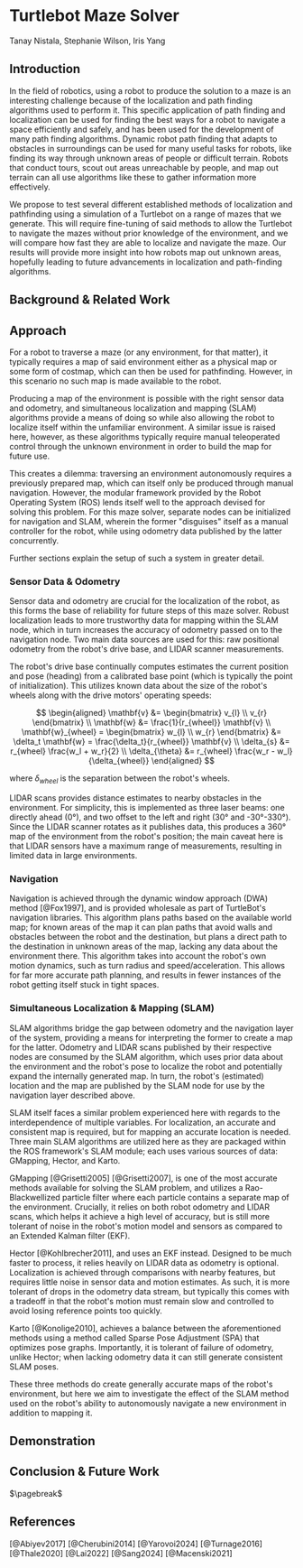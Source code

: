 # Turtlebot Maze Solver

Tanay Nistala, Stephanie Wilson, Iris Yang

## Introduction

In the field of robotics, using a robot to produce the solution to a maze is an interesting challenge because of the localization and path finding algorithms used to perform it. This specific application of path finding and localization can be used for finding the best ways for a robot to navigate a space efficiently and safely, and has been used for the development of many path finding algorithms. Dynamic robot path finding that adapts to obstacles in surroundings can be used for many useful tasks for robots, like finding its way through unknown areas of people or difficult terrain. Robots that conduct tours, scout out areas unreachable by people, and map out terrain can all use algorithms like these to gather information more effectively. 

We propose to test several different established methods of localization and pathfinding using a simulation of a Turtlebot on a range of mazes that we generate. This will require fine-tuning of said methods to allow the Turtlebot to navigate the mazes without prior knowledge of the environment, and we will compare how fast they are able to localize and navigate the maze. Our results will provide more insight into how robots map out unknown areas, hopefully leading to future advancements in localization and path-finding algorithms. 

## Background & Related Work

## Approach

For a robot to traverse a maze (or any environment, for that matter), it typically requires a map of said environment either as a physical map or some form of costmap, which can then be used for pathfinding. However, in this scenario no such map is made available to the robot. 

Producing a map of the environment is possible with the right sensor data and odometry, and simultaneous localization and mapping (SLAM) algorithms provide a means of doing so while also allowing the robot to localize itself within the unfamiliar environment. A similar issue is raised here, however, as these algorithms typically require manual teleoperated control through the unknown environment in order to build the map for future use. 

This creates a dilemma: traversing an environment autonomously requires a previously prepared map, which can itself only be produced through manual navigation. However, the modular framework provided by the Robot Operating System (ROS) lends itself well to the approach devised for solving this problem. For this maze solver, separate nodes can be initialized for navigation and SLAM, wherein the former "disguises" itself as a manual controller for the robot, while using odometry data published by the latter concurrently.

Further sections explain the setup of such a system in greater detail.

### Sensor Data & Odometry

Sensor data and odometry are crucial for the localization of the robot, as this forms the base of reliability for future steps of this maze solver. Robust localization leads to more trustworthy data for mapping within the SLAM node, which in turn increases the accuracy of odometry passed on to the navigation node. Two main data sources are used for this: raw positional odometry from the robot's drive base, and LIDAR scanner measurements. 

The robot's drive base continually computes estimates the current position and pose (heading) from a calibrated base point (which is typically the point of initialization). This utilizes known data about the size of the robot's wheels along with the drive motors' operating speeds:

$$
\begin{aligned}
    \mathbf{v} &= \begin{bmatrix} v_{l} \\ v_{r} \end{bmatrix} \\
    \mathbf{w} &= \frac{1}{r_{wheel}} \mathbf{v} \\
    \mathbf{w}_{wheel} = \begin{bmatrix} w_{l} \\ w_{r} \end{bmatrix} &= \delta_t \mathbf{w} = \frac{\delta_t}{r_{wheel}} \mathbf{v} \\
    \delta_{s} &= r_{wheel} \frac{w_l + w_r}{2} \\
    \delta_{\theta} &= r_{wheel} \frac{w_r - w_l}{\delta_{wheel}}
\end{aligned}
$$

where $\delta_{wheel}$ is the separation between the robot's wheels.

LIDAR scans provides distance estimates to nearby obstacles in the environment. For simplicity, this is implemented as three laser beams: one directly ahead (0°), and two offset to the left and right (30° and -30°-330°). Since the LIDAR scanner rotates as it publishes data, this produces a 360° map of the environment from the robot's position; the main caveat here is that LIDAR sensors have a maximum range of measurements, resulting in limited data in large environments.

### Navigation

Navigation is achieved through the dynamic window approach (DWA) method [@Fox1997], and is provided wholesale as part of TurtleBot's navigation libraries. This algorithm plans paths based on the available world map; for known areas of the map it can plan paths that avoid walls and obstacles between the robot and the destination, but plans a direct path to the destination in unknown areas of the map, lacking any data about the environment there. This algorithm takes into account the robot's own motion dynamics, such as turn radius and speed/acceleration. This allows for far more accurate path planning, and results in fewer instances of the robot getting itself stuck in tight spaces.

### Simultaneous Localization & Mapping (SLAM)

SLAM algorithms bridge the gap between odometry and the navigation layer of the system, providing a means for interpreting the former to create a map for the latter. Odometry and LIDAR scans published by their respective nodes are consumed by the SLAM algorithm, which uses prior data about the environment and the robot's pose to localize the robot and potentially expand the internally generated map. In turn, the robot's (estimated) location and the map are published by the SLAM node for use by the navigation layer described above.

SLAM itself faces a similar problem experienced here with regards to the interdependence of multiple variables. For localization, an accurate and consistent map is required, but for mapping an accurate location is needed. Three main SLAM algorithms are utilized here as they are packaged within the ROS framework's SLAM module; each uses various sources of data: GMapping, Hector, and Karto. 

GMapping [@Grisetti2005] [@Grisetti2007], is one of the most accurate methods available for solving the SLAM problem, and utilizes a Rao-Blackwellized particle filter where each particle contains a separate map of the environment. Crucially, it relies on both robot odometry and LIDAR scans, which helps it achieve a high level of accuracy, but is still more tolerant of noise in the robot's motion model and sensors as compared to an Extended Kalman filter (EKF).

Hector [@Kohlbrecher2011], and uses an EKF instead. Designed to be much faster to process, it relies heavily on LIDAR data as odometry is optional. Localization is achieved through comparisons with nearby features, but requires little noise in sensor data and motion estimates. As such, it is more tolerant of drops in the odometry data stream, but typically this comes with a tradeoff in that the robot's motion must remain slow and controlled to avoid losing reference points too quickly.

Karto [@Konolige2010], achieves a balance between the aforementioned methods using a method called Sparse Pose Adjustment (SPA) that optimizes pose graphs. Importantly, it is tolerant of failure of odometry, unlike Hector; when lacking odometry data it can still generate consistent SLAM poses.

These three methods do create generally accurate maps of the robot's environment, but here we aim to investigate the effect of the SLAM method used on the robot's ability to autonomously navigate a new environment in addition to mapping it.

## Demonstration

## Conclusion & Future Work

$\pagebreak$

## References

[@Abiyev2017]
[@Cherubini2014]
[@Yarovoi2024]
[@Turnage2016]
[@Thale2020]
[@Lai2022]
[@Sang2024]
[@Macenski2021]